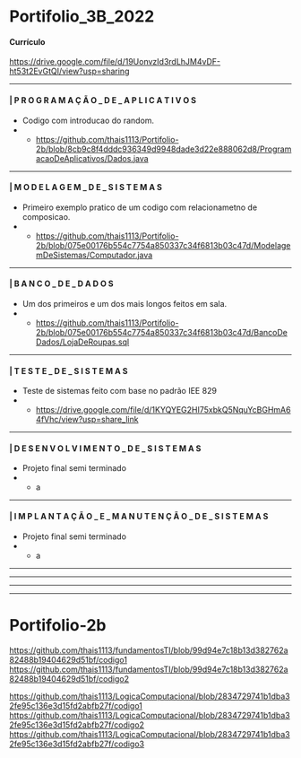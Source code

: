 # Portifolio_3B_2022
#### Currículo
https://drive.google.com/file/d/19UonvzId3rdLhJM4vDF-ht53t2EvGtQI/view?usp=sharing

---------------------
#### | P R O G R A M A Ç Ã O _ D E _ A P L I C A T I V O S

* Codigo com introducao do random.
* - https://github.com/thais1113/Portifolio-2b/blob/8cb9c8f4dddc936349d9948dade3d22e888062d8/ProgramacaoDeAplicativos/Dados.java

---------------------
#### | M O D E L A G E M _ D E _ S I S T E M A S

* Primeiro exemplo pratico de um codigo com relacionametno de composicao.
* - https://github.com/thais1113/Portifolio-2b/blob/075e00176b554c7754a850337c34f6813b03c47d/ModelagemDeSistemas/Computador.java
--------------------
#### | B A N C O _ D E _ D A D O S

*  Um dos primeiros e um dos mais longos feitos em sala. 
* - https://github.com/thais1113/Portifolio-2b/blob/075e00176b554c7754a850337c34f6813b03c47d/BancoDeDados/LojaDeRoupas.sql
--------------------
#### | T E S T E _ D E _ S I S T E M A S

*  Teste de sistemas feito com base no padrão IEE 829
* - https://drive.google.com/file/d/1KYQYEG2HI75xbkQ5NquYcBGHmA64fVhc/view?usp=share_link
--------------------
#### | D E S E N V O L V I M E N T O _ D E _ S I S T E M A S

*  Projeto final semi terminado
* - a
--------------------
#### | I M P L A N T A Ç Ã O _ E _ M A N U T E N Ç Ã O _ D E _ S I S T E M A S


*  Projeto final semi terminado
* - a

--------------------
--------------------
--------------------
--------------------
# Portifolio-2b
https://github.com/thais1113/fundamentosTI/blob/99d94e7c18b13d382762a82488b19404629d51bf/codigo1
https://github.com/thais1113/fundamentosTI/blob/99d94e7c18b13d382762a82488b19404629d51bf/codigo2

https://github.com/thais1113/LogicaComputacional/blob/2834729741b1dba32fe95c136e3d15fd2abfb27f/codigo1
https://github.com/thais1113/LogicaComputacional/blob/2834729741b1dba32fe95c136e3d15fd2abfb27f/codigo2
https://github.com/thais1113/LogicaComputacional/blob/2834729741b1dba32fe95c136e3d15fd2abfb27f/codigo3
